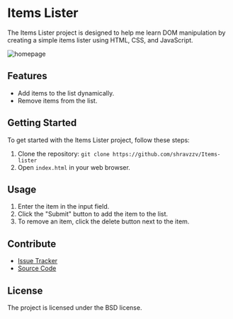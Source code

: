 # Items Lister

The Items Lister project is designed to help me learn DOM manipulation by creating a simple items lister using HTML, CSS, and JavaScript.

![homepage](https://res.cloudinary.com/dmt9s5xlh/image/upload/v1691230284/Items%20Lister/items_lister_nap6y6.jpg)

## Features

- Add items to the list dynamically.
- Remove items from the list.

## Getting Started

To get started with the Items Lister project, follow these steps:

1. Clone the repository: `git clone https://github.com/shravzzv/Items-lister`
2. Open `index.html` in your web browser.

## Usage

1. Enter the item in the input field.
2. Click the "Submit" button to add the item to the list.
3. To remove an item, click the delete button next to the item.

## Contribute

- [Issue Tracker](https://github.com/shravzzv/Items-lister/issues)
- [Source Code](https://github.com/shravzzv/Items-lister)

## License

The project is licensed under the BSD license.
